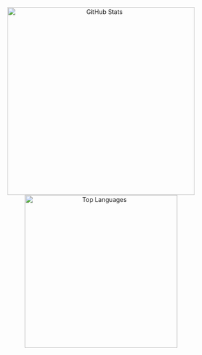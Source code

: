 <div align="center">
    <img src="https://github-readme-stats.vercel.app/api?username=federicadigiaimo&show_icons=true&count_private=true&hide=prs&theme=radical" alt="GitHub Stats" width="430" />
    <img src="https://github-readme-stats.vercel.app/api/top-langs/?username=federicadigiaimo&layout=compact&theme=radical" alt="Top Languages" width="350" />
</div>
<!--
**federicadigiaimo/federicadigiaimo** is a ✨ _special_ ✨ repository because its `README.md` (this file) appears on your GitHub profile.

Here are some ideas to get you started:

- 🔭 I’m currently working on ...
- 🌱 I’m currently learning ...
- 👯 I’m looking to collaborate on ...
- 🤔 I’m looking for help with ...
- 💬 Ask me about ...
- 📫 How to reach me: ...
- 😄 Pronouns: ...
- ⚡ Fun fact: ...
-->
